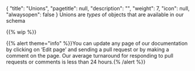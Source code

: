 {
  "title": "Unions",
  "pagetitle": null,
  "description": "",
  "weight": 7,
  "icon": null,
  "alwaysopen": false
}
Unions are _types_ of objects that are available in our schema

{{% wip %}}

{{% alert theme="info" %}}You can update any page of our documentation by clicking on ‘Edit page’ and sending a pull request or by making a comment on the page. Our average turnaround for responding to pull requests or comments is less than 24 hours.{% /alert %}}
